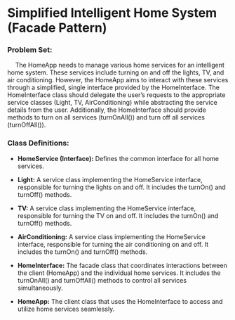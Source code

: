 # Simplified Intelligent Home System (Facade Pattern)
### Problem Set:
&emsp; The HomeApp needs to manage various home services for an intelligent home system. These services include turning on and off the lights, TV, and air conditioning. However, the HomeApp aims to interact with these services through a simplified, single interface provided by the HomeInterface. The HomeInterface class should delegate the user’s requests to the appropriate service classes (Light, TV, AirConditioning) while abstracting the service details from the user. Additionally, the HomeInterface should provide methods to turn on all services (turnOnAll()) and turn off all services (turnOffAll()).

### Class Definitions:

+ **HomeService (Interface):** Defines the common interface for all home services.

+ **Light:** A service class implementing the HomeService interface, responsible for turning the lights on and off. It includes the turnOn() and turnOff() methods.

+ **TV:** A service class implementing the HomeService interface, responsible for turning the TV on and off. It includes the turnOn() and turnOff() methods.

+ **AirConditioning:** A service class implementing the HomeService interface, responsible for turning the air conditioning on and off. It includes the turnOn() and turnOff() methods.

+ **HomeInterface:** The facade class that coordinates interactions between the client (HomeApp) and the individual home services. It includes the turnOnAll() and turnOffAll() methods to control all services simultaneously.

+ **HomeApp:** The client class that uses the HomeInterface to access and utilize home services seamlessly.
